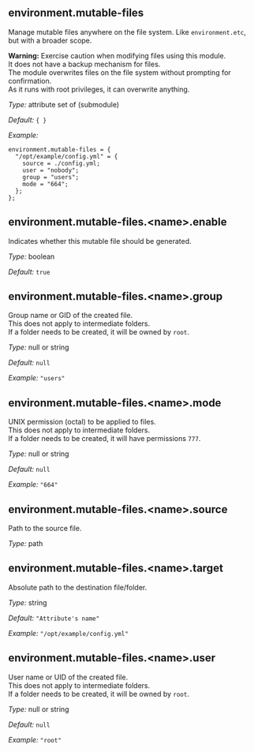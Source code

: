## environment\.mutable-files

Manage mutable files anywhere on the file system\.
Like `environment.etc`, but with a broader scope\.

**Warning:** Exercise caution when modifying files using this module\.  
It does not have a backup mechanism for files\.  
The module overwrites files on the file system without prompting for confirmation\.  
As it runs with root privileges, it can overwrite anything\.

_Type:_
attribute set of (submodule)

_Default:_
`{ }`

_Example:_

```
environment.mutable-files = {
  "/opt/example/config.yml" = {
    source = ./config.yml;
    user = "nobody";
    group = "users";
    mode = "664";
  };
};

```

## environment\.mutable-files\.\<name>\.enable

Indicates whether this mutable file should be generated\.

_Type:_
boolean

_Default:_
`true`

## environment\.mutable-files\.\<name>\.group

Group name or GID of the created file\.  
This does not apply to intermediate folders\.  
If a folder needs to be created, it will be owned by `root`\.

_Type:_
null or string

_Default:_
`null`

_Example:_
`"users"`

## environment\.mutable-files\.\<name>\.mode

UNIX permission (octal) to be applied to files\.  
This does not apply to intermediate folders\.  
If a folder needs to be created, it will have permissions `777`\.

_Type:_
null or string

_Default:_
`null`

_Example:_
`"664"`

## environment\.mutable-files\.\<name>\.source

Path to the source file\.

_Type:_
path

## environment\.mutable-files\.\<name>\.target

Absolute path to the destination file/folder\.

_Type:_
string

_Default:_
`"Attribute's name"`

_Example:_
`"/opt/example/config.yml"`

## environment\.mutable-files\.\<name>\.user

User name or UID of the created file\.  
This does not apply to intermediate folders\.  
If a folder needs to be created, it will be owned by `root`\.

_Type:_
null or string

_Default:_
`null`

_Example:_
`"root"`
